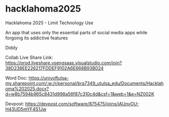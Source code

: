# hacklahoma2025
Hacklahoma 2025 - Limit Technology Use

An app that uses only the essential parts of social media apps while forgoing its addictive features

Diddy

Collab Live Share Link:
https://prod.liveshare.vsengsaas.visualstudio.com/join?38D238EE226217FDDEF9102A6E668B93B024

Word Doc:
https://univoftulsa-my.sharepoint.com/:w:/r/personal/bra7349_utulsa_edu/Documents/Hacklahoma%202025.docx?d=w8b7594b965c8431d998a56f87c310c4d&csf=1&web=1&e=NZ002K

Devpost:
https://devpost.com/software/875475/joins/iAUnvOU-H43UD5mYF4S1Jw
